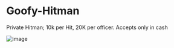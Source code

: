 # Goofy-Hitman
Private Hitman; 10k per Hit, 20K per officer. Accepts only in cash 

![image](https://github.com/user-attachments/assets/0cb39d95-c85d-49b5-8ebf-d92299165b46)
